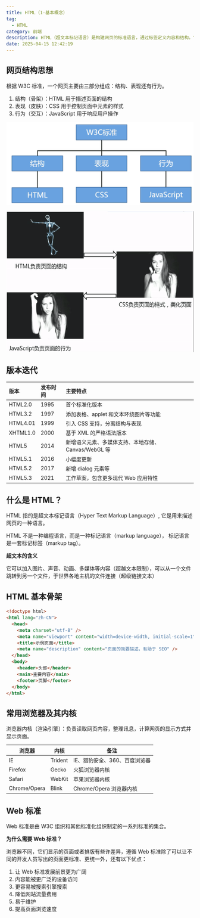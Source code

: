 ```yaml
---
title: HTML（1-基本概念）
tag:
  - HTML
category: 前端
description: HTML（超文本标记语言）是构建网页的标准语言，通过标签定义内容和结构。它不是编程语言，而是描述网页的标记语言，支持文本、图片、链接等多媒体内容。HTML5是最新版本，新增语义化标签和多媒体支持，与CSS、JavaScript共同实现网页的结构、样式和交互功能。
date: 2025-04-15 12:42:19
---
```


## 网页结构思想

根据 W3C 标准，一个网页主要由三部分组成：结构、表现还有行为。

1. 结构（骨架）：HTML 用于描述页面的结构
2. 表现（皮肤）：CSS 用于控制页面中元素的样式
3. 行为（交互）：JavaScript 用于响应用户操作

![](HTML（1-基本概念）/1.png)

![](HTML（1-基本概念）/2.gif)

## 版本迭代

| 版本      | 发布时间 | 主要特点                                           |
| :-------- | :------- | :------------------------------------------------- |
| HTML2.0  | 1995     | 首个标准化版本                                     |
| HTML3.2  | 1997     | 添加表格、applet 和文本环绕图片等功能               |
| HTML4.01 | 1999     | 引入 CSS 支持，分离结构与表现                        |
| XHTML1.0 | 2000     | 基于 XML 的严格语法版本                              |
| HTML5     | 2014     | 新增语义元素、多媒体支持、本地存储、Canvas/WebGL 等 |
| HTML5.1   | 2016     | 小幅度更新                                         |
| HTML5.2   | 2017     | 新增 dialog 元素等                                   |
| HTML5.3   | 2021     | 工作草案，包含更多现代 Web 应用特性                  |

## 什么是 HTML？

HTML 指的是超文本标记语言（Hyper Text Markup Language）, 它是用来描述网页的一种语言。

HTML 不是一种编程语言，而是一种标记语言（markup language）， 标记语言是一套标记标签（markup tag）。

**超文本的含义**

它可以加入图片、声音、动画、多媒体等内容（超越文本限制），可以从一个文件跳转到另一个文件，于世界各地主机的文件连接（超级链接文本）

## HTML 基本骨架

```html
<!doctype html>
<html lang="zh-CN">
  <head>
    <meta charset="utf-8" />
    <meta name="viewport" content="width=device-width, initial-scale=1" />
    <title>示例页面</title>
    <meta name="description" content="页面的简要描述，有助于 SEO" />
  </head>
  <body>
    <header>头部</header>
    <main>主要内容</main>
    <footer>页脚</footer>
  </body>
</html>
```

## 常用浏览器及其内核

浏览器内核（渲染引擎）：负责读取网页内容，整理讯息，计算网页的显示方式并显示页面。

| 浏览器       | 内核    | 备注                          |
| ------------ | ------- | ----------------------------- |
| IE           | Trident | IE、猎豹安全、360、百度浏览器 |
| Firefox      | Gecko   | 火狐浏览器内核                |
| Safari       | WebKit  | 苹果浏览器内核                |
| Chrome/Opera | Blink   | Chrome/Opera 浏览器内核       |

## Web 标准

Web 标准是由 W3C 组织和其他标准化组织制定的一系列标准的集合。

**为什么需要 Web 标准？**

浏览器不同，它们显示的页面或者排版有些许差异，遵循 Web 标准除了可以让不同的开发人员写出的页面更标准、更统一外，还有以下优点：

1. 让 Web 标准发展前景更为广阔
2. 内容能被更广泛的设备访问
3. 更容易被搜索引擎搜索
4. 降低网站流量费用
5. 易于维护
6. 提高页面浏览速度
